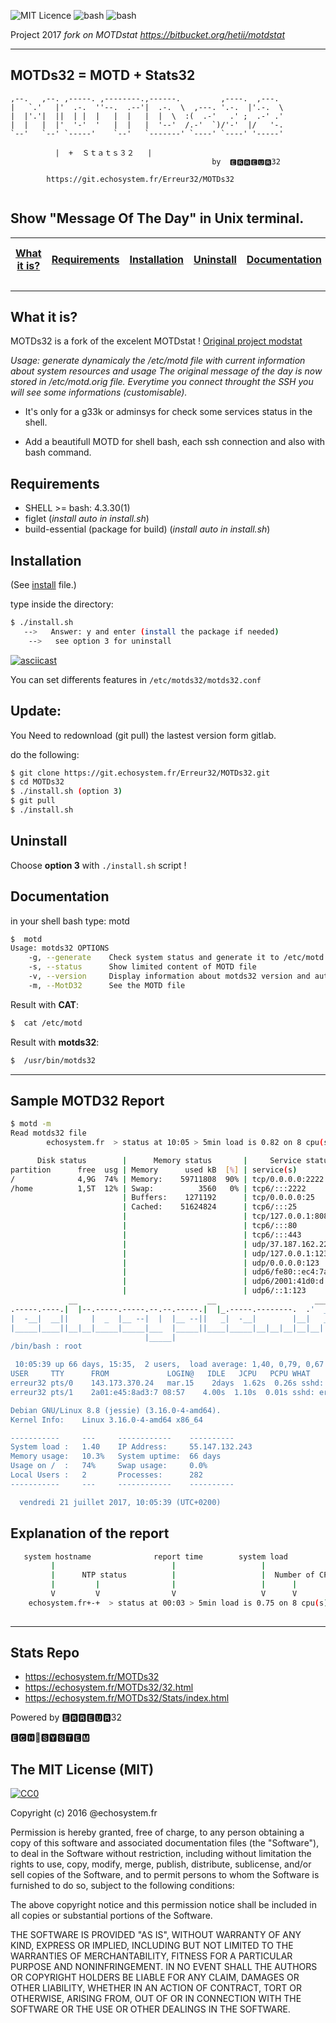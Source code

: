 ![MIT Licence](https://img.shields.io/dub/l/vibe-d.svg?style=flat-square) 
![bash](https://img.shields.io/badge/bash-100%25-brightgreen.svg?style=flat)
![bash](https://img.shields.io/badge/Installation-Easy-blue.svg)


Project 2017 *fork on MOTDstat https://bitbucket.org/hetii/motdstat*  



-----



##  **MOTDs32** = MOTD + Stats32




```
,--.   ,--. ,-----. ,--------.,------.         ,----.  ,---.
|   `.'   |'  .-.  ''--.  .--'|  .-.  \  ,---. '.-.  |'.-.  \
|  |'.'|  ||  | |  |   |  |   |  |  \  :(  .-'   .' ;  .-' .'
|  |   |  |'  '-'  '   |  |   |  '--'  /.-'  `)/'-'  |/   '-.
`--'   `--' `-----'    `--'   `-------' `----' `----' '-----'

          |  +	Ｓｔａｔｓ３２   |
                                             by  🅴🆁🆁🅴🆄🆁32
                                             
        https://git.echosystem.fr/Erreur32/MOTDs32                                                 
          
```          
 Show "Message Of The Day" in Unix terminal.        
--------------------------------------------------
 

 [What it is?](#what-it-is) | [Requirements](#requirements) | [Installation](#install) | [Uninstall](#uninstall) | [Documentation](#documentation) | [Sample Report](#sample-motd32-report) | [Stats git Repo](#stats-repo-) | [License](#license) 
---------------|---------------------|------------------|-----------------|-----------------|-------------------------|----------------------|----------------------

--------------------------------------------------

What it is?
----------

MOTDs32 is a fork of the excelent MOTDstat ! [Original project modstat](http://www.gelogic.net/)

*Usage: generate dynamicaly the /etc/motd file with current information about system resources and usage 
The original message of the day is now stored in /etc/motd.orig file.
Everytime you connect throught the SSH you will see some informations (customisable).*


 - It's only for a g33k or adminsys for check some services status in the shell.
 
 - Add a beautifull MOTD for shell bash, each ssh connection and also with bash command. 

Requirements
------------
- SHELL    >= bash: 4.3.30(1)
- figlet (*install auto in install.sh*)
- build-essential (package for build) (*install auto in install.sh*)

  
Installation
------------

(See [install](https://git.echosystem.fr/Erreur32/MOTDs32/blob/master/INSTALL)  file.)
 
 type inside the directory: 

```bash
$ ./install.sh
   -->   Answer: y and enter (install the package if needed)  
    -->   see option 3 for uninstall

```

<!--
[![asciicast](https://asciinema.org/a/Tzr3NNF8pEB9FZ13d3kYDMBw5.png)](https://asciinema.org/a/Tzr3NNF8pEB9FZ13d3kYDMBw5) -->
[![asciicast](https://asciinema.org/a/Tzr3NNF8pEB9FZ13d3kYDMBw5.png)](https://echosystem.fr/MOTDs32/player/)

You can set differents features in   `/etc/motds32/motds32.conf`


Update:
-------

You Need to redownload (git pull) the lastest version form gitlab.

do the following:

```bash
$ git clone https://git.echosystem.fr/Erreur32/MOTDs32.git
$ cd MOTDs32
$ ./install.sh (option 3)
$ git pull
$ ./install.sh
```
 

Uninstall
-----------

Choose **option 3** with `./install.sh` script !



Documentation
-------------

in your shell bash type: motd

```bash
$  motd
Usage: motds32 OPTIONS
    -g, --generate    Check system status and generate it to /etc/motd file
    -s, --status      Show limited content of MOTD file
    -v, --version     Display information about motds32 version and author
    -m, --MotD32      See the MOTD file
```

Result with **CAT**:
```bash
$  cat /etc/motd
```

Result with **motds32**:
```bash
$  /usr/bin/motds32
```

--------------------------------------------------
 
Sample MOTD32 Report
--------------------


```bash
$ motd -m
Read motds32 file
        echosystem.fr  > status at 10:05 > 5min load is 0.82 on 8 cpu(s)

      Disk status        |      Memory status       |     Service status
partition      free  usg | Memory      used kB  [%] | service(s)        (count)
/              4,9G  74% | Memory:    59711808  90% | tcp/0.0.0.0:2222
/home          1,5T  12% | Swap:          3560   0% | tcp6/:::2222
                         | Buffers:    1271192      | tcp/0.0.0.0:25
                         | Cached:    51624824      | tcp6/:::25
                         |                          | tcp/127.0.0.1:8080
                         |                          | tcp6/:::80
                         |                          | tcp6/:::443
                         |                          | udp/37.187.162.229:123
                         |                          | udp/127.0.0.1:123
                         |                          | udp/0.0.0.0:123
                         |                          | udp6/fe80::ec4:7aff:fe0f:123
                         |                          | udp6/2001:41d0:d:2e5:::123
                         |                          | udp6/::1:123
             __                             __                      ___
.-----.----.|  |--.-----.-----.--.--.-----.|  |_.-----.--------.  .'  _|.----.
|  -__|  __||     |  _  |__ --|  |  |__ --||   _|  -__|        |__|   _||   _|
|_____|____||__|__|_____|_____|___  |_____||____|_____|__|__|__|__|__|  |__|
                              |_____|
/bin/bash : root

 10:05:39 up 66 days, 15:35,  2 users,  load average: 1,40, 0,79, 0,67
USER     TTY      FROM             LOGIN@   IDLE   JCPU   PCPU WHAT
erreur32 pts/0    143.173.370.24   mar.15    2days  1.62s  0.26s sshd: erreur32 [priv]
erreur32 pts/1    2a01:e45:8ad3:7 08:57    4.00s  1.10s  0.01s sshd: erreur32 [priv]

Debian GNU/Linux 8.8 (jessie) (3.16.0-4-amd64).
Kernel Info:    Linux 3.16.0-4-amd64 x86_64

-----------     ---     ------------    ----------
System load :   1.40    IP Address:     55.147.132.243
Memory usage:   10.3%   System uptime:  66 days
Usage on /  :   74%     Swap usage:     0.0%
Local Users :   2       Processes:      282
-----------     ---     ------------    ----------

  vendredi 21 juillet 2017, 10:05:39 (UTC+0200)
```

Explanation of the report
-----

```bash
   system hostname              report time        system load
         |                          |                   |
         |      NTP status          |                   |  Number of CPU(s)
         |         |                |                   |      |
         V         V                V                   V      V                  
    echosystem.fr+-+  > status at 00:03 > 5min load is 0.75 on 8 cpu(s)</code></pre>
    
```

--------------------------------------------------

Stats Repo 
----------

 - https://echosystem.fr/MOTDs32
 - https://echosystem.fr/MOTDs32/32.html
 - https://echosystem.fr/MOTDs32/Stats/index.html
 

 
Powered by 🅴🆁🆁🅴🆄🆁32
 
<p>🅴🅲🅷🔵🆂🆈🆂🆃🅴🅼</p>



## The MIT License (MIT)

[![CC0](https://licensebuttons.net/p/zero/1.0/88x31.png)](http://creativecommons.org/publicdomain/zero/1.0/)

Copyright (c) 2016 @echosystem.fr

Permission is hereby granted, free of charge, to any person obtaining a copy of this software and associated documentation files (the "Software"), to deal in the Software without restriction, including without limitation the rights to use, copy, modify, merge, publish, distribute, sublicense, and/or sell copies of the Software, and to permit persons to whom the Software is furnished to do so, subject to the following conditions:

The above copyright notice and this permission notice shall be included in all copies or substantial portions of the Software.

THE SOFTWARE IS PROVIDED "AS IS", WITHOUT WARRANTY OF ANY KIND, EXPRESS OR IMPLIED, INCLUDING BUT NOT LIMITED TO THE WARRANTIES OF MERCHANTABILITY, FITNESS FOR A PARTICULAR PURPOSE AND NONINFRINGEMENT. IN NO EVENT SHALL THE AUTHORS OR COPYRIGHT HOLDERS BE LIABLE FOR ANY CLAIM, DAMAGES OR OTHER LIABILITY, WHETHER IN AN ACTION OF CONTRACT, TORT OR OTHERWISE, ARISING FROM, OUT OF OR IN CONNECTION WITH THE SOFTWARE OR THE USE OR OTHER DEALINGS IN THE SOFTWARE.
 
 